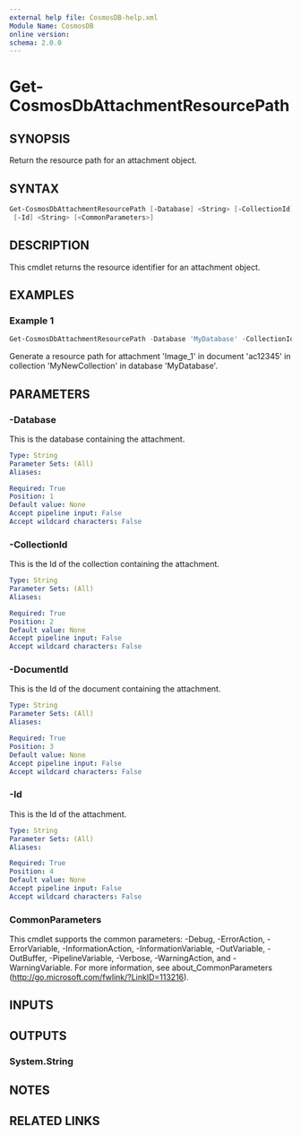 ```yaml
---
external help file: CosmosDB-help.xml
Module Name: CosmosDB
online version:
schema: 2.0.0
---
```


# Get-CosmosDbAttachmentResourcePath

## SYNOPSIS

Return the resource path for an attachment object.

## SYNTAX

```powershell
Get-CosmosDbAttachmentResourcePath [-Database] <String> [-CollectionId] <String> [-DocumentId] <String>
 [-Id] <String> [<CommonParameters>]
```

## DESCRIPTION

This cmdlet returns the resource identifier for an
attachment object.

## EXAMPLES

### Example 1

```powershell
Get-CosmosDbAttachmentResourcePath -Database 'MyDatabase' -CollectionId 'MyNewCollection' -DocumentId 'ac12345' -Id 'Image_1'
```

Generate a resource path for attachment 'Image_1' in document 'ac12345'
in collection 'MyNewCollection' in database 'MyDatabase'.

## PARAMETERS

### -Database

This is the database containing the attachment.

```yaml
Type: String
Parameter Sets: (All)
Aliases:

Required: True
Position: 1
Default value: None
Accept pipeline input: False
Accept wildcard characters: False
```

### -CollectionId

This is the Id of the collection containing the attachment.

```yaml
Type: String
Parameter Sets: (All)
Aliases:

Required: True
Position: 2
Default value: None
Accept pipeline input: False
Accept wildcard characters: False
```

### -DocumentId

This is the Id of the document containing the attachment.

```yaml
Type: String
Parameter Sets: (All)
Aliases:

Required: True
Position: 3
Default value: None
Accept pipeline input: False
Accept wildcard characters: False
```

### -Id

This is the Id of the attachment.

```yaml
Type: String
Parameter Sets: (All)
Aliases:

Required: True
Position: 4
Default value: None
Accept pipeline input: False
Accept wildcard characters: False
```

### CommonParameters

This cmdlet supports the common parameters: -Debug, -ErrorAction, -ErrorVariable, -InformationAction, -InformationVariable, -OutVariable, -OutBuffer, -PipelineVariable, -Verbose, -WarningAction, and -WarningVariable.
For more information, see about_CommonParameters (http://go.microsoft.com/fwlink/?LinkID=113216).

## INPUTS

## OUTPUTS

### System.String

## NOTES

## RELATED LINKS

